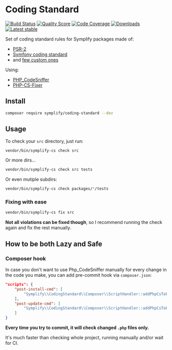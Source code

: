 # Coding Standard

[![Build Status](https://img.shields.io/travis/Symplify/CodingStandard.svg?style=flat-square)](https://travis-ci.org/Symplify/CodingStandard)
[![Quality Score](https://img.shields.io/scrutinizer/g/Symplify/CodingStandard.svg?style=flat-square)](https://scrutinizer-ci.com/g/Symplify/CodingStandard)
[![Code Coverage](https://img.shields.io/scrutinizer/coverage/g/Symplify/CodingStandard.svg?style=flat-square)](https://scrutinizer-ci.com/g/Symplify/CodingStandard)
[![Downloads](https://img.shields.io/packagist/dt/symplify/coding-standard.svg?style=flat-square)](https://packagist.org/packages/symplify/coding-standard)
[![Latest stable](https://img.shields.io/packagist/v/symplify/coding-standard.svg?style=flat-square)](https://packagist.org/packages/symplify/coding-standard)

Set of coding standard rules for Symplify packages made of:

- [PSR-2](http://www.php-fig.org/psr/psr-2/) 
- [Symfony coding standard](http://symfony.com/doc/current/contributing/code/standards.html)
- and [few custom ones](docs/rules-overview.md)

Using:

- [PHP_CodeSniffer](https://github.com/squizlabs/PHP_CodeSniffer) 
- [PHP-CS-Fixer](https://github.com/FriendsOfPHP/PHP-CS-Fixer)


## Install

```sh
composer require symplify/coding-standard --dev
```

## Usage

To check your `src` directory, just run:

```
vendor/bin/symplify-cs check src
```

Or more dirs...

```sh
vendor/bin/symplify-cs check src tests
```

Or even mutiple subdirs:

```sh
vendor/bin/symplify-cs check packages/*/tests
```

### Fixing with ease

```sh
vendor/bin/symplify-cs fix src
```

**Not all violations can be fixed though**, so I recommend running the check again and fix the rest manually.


## How to be both Lazy and Safe

### Composer hook

In case you don't want to use Php_CodeSniffer manually for every change in the code you make, you can add pre-commit hook via `composer.json`:

```json
"scripts": {
	"post-install-cmd": [
		"Symplify\\CodingStandard\\Composer\\ScriptHandler::addPhpCsToPreCommitHook"
	],
	"post-update-cmd": [
		"Symplify\\CodingStandard\\Composer\\ScriptHandler::addPhpCsToPreCommitHook"
	]
}
```

**Every time you try to commit, it will check changed `.php` files only.**

It's much faster than checking whole project, running manually and/or wait for CI.
